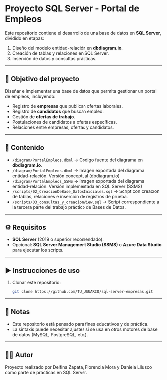 # Proyecto SQL Server - Portal de Empleos

Este repositorio contiene el desarrollo de una base de datos en **SQL Server**, dividido en etapas:  
1. Diseño del modelo entidad-relación en **dbdiagram.io**.  
2. Creación de tablas y relaciones en SQL Server.  
3. Inserción de datos y consultas prácticas.

---

## 🎯 Objetivo del proyecto
Diseñar e implementar una base de datos que permita gestionar un portal de empleos, incluyendo:

- Registro de **empresas** que publican ofertas laborales.
- Registro de **candidatos** que buscan empleo.
- Gestión de **ofertas de trabajo**.
- Postulaciones de candidatos a ofertas específicas.
- Relaciones entre empresas, ofertas y candidatos.

---

## 📂 Contenido
- `/diagram/PortalEmpleos.dbml` → Código fuente del diagrama en **dbdiagram.io**.  
- `/diagram/PortalEmpleos.dbml` → Imagen exportada del diagrama entidad-relación. Versión conceptual (dbdiagram.io)
- `/diagram/PortalEmpleos_SSMS` → Imagen exportada del diagrama entidad-relación. Versión implementada en SQL Server (SSMS)
- `/scripts/02_CreacionDeBase_DatosIniciales.sql` → Script con creación de tablas, relaciones e inserción de registros de prueba.  
- `/scripts/03_consultas_y_creacionView.sql` → Script correspondiente a la tercera parte del trabajo práctico de Bases de Datos.  
---

## ⚙️ Requisitos
- **SQL Server** (2019 o superior recomendado).
- Opcional: **SQL Server Management Studio (SSMS)** o **Azure Data Studio** para ejecutar los scripts.

---

## ▶️ Instrucciones de uso
1. Clonar este repositorio:
   ```bash
   git clone https://github.com/TU_USUARIO/sql-server-empresas.git

---

## 📌 Notas

- Este repositorio está pensado para fines educativos y de práctica.
- La sintaxis puede necesitar ajustes si se usa en otros motores de base de datos (MySQL, PostgreSQL, etc.).

---

## 👩‍💻 Autor

Proyecto realizado por Delfina Zapata, Florencia Mora y Daniela Lllusco como parte de prácticas en SQL Server.
